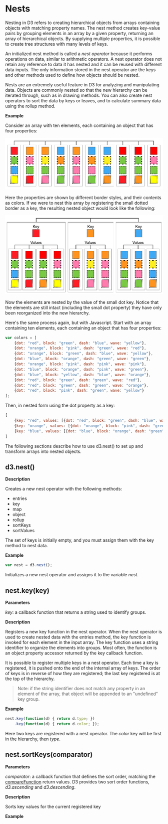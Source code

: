 # Nests

Nesting in D3 refers to creating hierarchical objects from arrays containing objects with matching property names. The nest method creates key-value pairs by grouping elements in an array by a given property, returning an array of hierarchical objects. By supplying multiple properties, it is possible to create tree structures with many levels of keys.

An initialized nest method is called a *nest operator* because it performs operations on data, similar to arithmetic operators. A nest operator does not retain any reference to data it has nested and it can be reused with different data inputs. The only information stored in the nest operator are the keys and other methods used to define how objects should be nested.

Nests are an extremely useful feature in D3 for analyzing and manipulating data. Objects are commonly nested so that the new hierarchy can be iterated through, such as in drawing methods. You can also create nest operators to sort the data by keys or leaves, and to calculate summary data using the rollup method.

**Example**

Consider an array with ten elements, each containing an object that has four properties:

![array with ten elements](nesting_color_array.jpg)

Here the properties are shown by different border styles, and their contents as colors. If we were to nest this array by registering the small dotted border as a key, the resulting nested object would look like the following:

![nested object](nesting_color_entries.jpg)

Now the elements are nested by the value of the small dot key. Notice that the elements are still intact (including the small dot property) they have only been reorganized into the new hierarchy.

Here's the same process again, but with Javascript. Start with an array containing ten elements, each containing an object that has four properties:

```javascript
var colors = [
	{dot: "red", block: "green", dash: "blue", wave: "yellow"},
	{dot: "orange", block: "pink", dash: "green", wave: "red"},
	{dot: "orange", block: "green", dash: "blue", wave: "yellow"},
	{dot: "blue", block: "orange", dash: "green", wave: "green"},
	{dot: "orange", block: "pink", dash: "pink", wave: "pink"},
	{dot: "blue", block: "orange", dash: "pink", wave: "green"},
	{dot: "blue", block: "yellow", dash: "blue", wave: "orange"},
	{dot: "red", block: "green", dash: "green", wave: "red"},
	{dot: "red", block: "green", dash: "green", wave: "orange"},
	{dot: "red", block: "pink", dash: "green", wave: "yellow"}
];
```

Then, in nested form using the dot property as a key:

```javascript
[
	{key: "red", values: [{dot: "red", block: "green", dash: "blue", wave: "yellow"}, {dot: "red", block: "green", dash: "green", wave: "red"}, {dot: "red", block: "green", dash: "green", wave: "orange"}, {dot: "red", block: "pink", dash: "green", wave: "yellow"}]},
	{key: "orange", values: [{dot: "orange", block: "pink", dash: "green", wave: "red"}, {dot: "orange", block: "green", dash: "blue", wave: "yellow"}, {dot: "orange", block: "pink", dash: "pink", wave: "pink"}]},
	{key: "blue", values: [{dot: "blue", block: "orange", dash: "green", wave: "green"}, {dot: "blue", block: "orange", dash: "pink", wave: "green"}, {dot: "blue", block: "yellow", dash: "blue", wave: "orange"}]}
]
```

The following sections describe how to use d3.nest() to set up and transform arrays into nested objects.


## d3.nest()

**Description**

Creates a new nest operator with the following methods:

- entries
- key
- map
- object
- rollup
- sortKeys
- sortValues

The set of keys is initially empty, and you must assign them with the key method to nest data.

**Example**

```javascript
var nest = d3.nest();
```

Initializes a new nest operator and assigns it to the variable *nest*.


## nest.key(key)

**Parameters**

*key*: a callback function that returns a string used to identify groups.

**Description**

Registers a new key function in the nest operator. When the nest operator is used to create nested data with the entries method, the key function is invoked for each element in the input array. The key function uses a string identifier to organize the elements into groups. Most often, the function is an object property accessor returned by the key callback function.

It is possible to register multiple keys in a nest operator. Each time a key is registered, it is pushed onto the end of the internal array of keys. The order of keys is in reverse of how they are registered; the last key registered is at the top of the hierarchy.

> Note: if the string identifier does not match any property in an element of the array, that object will be appended to an "undefined" key group.

**Example**

```javascript
nest.key(function(d) { return d.type; })
	.key(function(d) { return d.color; });
```

Here two keys are registered with a nest operator. The *color* key will be first in the hierarchy, then *type*.


## nest.sortKeys(comparator)

**Parameters**

*comparator*: a callback function that defines the sort order, matching the [compareFunction](https://developer.mozilla.org/en-US/docs/Web/JavaScript/Reference/Global_Objects/Array/sort#Description) return values. D3 provides two sort order functions, *d3.ascending* and *d3.descending*.

**Description**

Sorts key values for the current registered key



**Example**